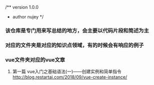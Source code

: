 /** version 1.0.0
 * author nujey
 */
### 该仓库是专门用来写总结的地方，会主要以代码片段和简述为主

### 对应的文件夹是对应的知识点领域，有的时候会有响应的例子



### vue文件夹对应的vue文章
   1. 第一篇 vue入门之基础语法(一)——创建实例和简单指令 http://blog.restartai.com/2018/09/vue-create-instance/

